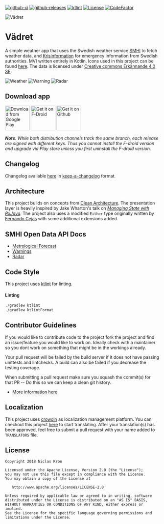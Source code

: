 [![github-ci](https://github.com/vadret/android/workflows/V%C3%A4dret%20Android%20App/badge.svg)](https://github.com/vadret/android/actions)
[![github-releases](https://img.shields.io/github/v/release/sphrak/vadret)](https://github.com/vadret/android/releases/)
[![ktlint](https://img.shields.io/badge/code%20style-%E2%9D%A4-FF4081.svg)](https://ktlint.github.io/)
[![License](https://img.shields.io/badge/License-Apache%202.0-blue.svg)](https://github.com/vadret/android/blob/master/LICENSE)
[![CodeFactor](https://www.codefactor.io/repository/github/vadret/android/badge)](https://www.codefactor.io/repository/github/vadret/android)

![Vädret](https://raw.githubusercontent.com/vadret/android/master/assets/logo.png)

# Vädret
A simple weather app that uses the Swedish weather service [SMHI](https://opendata-download-metfcst.smhi.se/) to fetch weather data, and [Krisinformation](https://www.krisinformation.se/en) for emergency information from Swedish authorities. MVI written entirely in Kotlin. Icons used in this project can be found [here](https://github.com/vadret/assets). The data is licensed under [Creative commons Erkännande 4.0 SE](https://www.smhi.se/klimatdata/oppna-data/information-om-oppna-data/villkor-for-anvandning-1.30622).

![Weather](https://raw.githubusercontent.com/vadret/android/master/assets/weather.png)
![Warning](https://raw.githubusercontent.com/vadret/android/master/assets/warning.png)
![Radar](https://raw.githubusercontent.com/vadret/android/master/assets/radar.png)

## Download app

[<img src="https://play.google.com/intl/en_us/badges/images/generic/en_badge_web_generic.png"
      alt="Download from Google Play"
      height="80">](https://play.google.com/store/apps/details?id=fi.kroon.vadret)
[<img src="https://f-droid.org/badge/get-it-on.png"
      alt="Get it on F-Droid"
      height="80">](https://f-droid.org/packages/fi.kroon.vadret/)
[<img src="https://raw.githubusercontent.com/vadret/android/master/assets/get-github.png"
      alt="Get it on Github"
      height="80">](https://github.com/vadret/android/releases)

_**Note**: While both distribution channels track the same branch, each release are signed with different keys.
Thus you cannot install the F-droid version and upgrade via Play store unless you first uninstall the F-droid version._

## Changelog
Changelog available [here](https://github.com/vadret/android/blob/master/app/src/main/res/raw/changelog.md) in [keep-a-changelog](https://keepachangelog.com/en/1.0.0/) format.

## Architecture

This project builds on concepts from [Clean Architecture](https://8thlight.com/blog/uncle-bob/2012/08/13/the-clean-architecture.html).
The presentation layer is heavily inspired by Jake Wharton's talk on _[Managing State with RxJava](https://www.youtube.com/watch?v=0IKHxjkgop4)_.
The project also uses a modified `Either` type originally written by [Fernando Cejas](https://github.com/android10/Android-CleanArchitecture-Kotlin/blob/master/app/src/main/kotlin/com/fernandocejas/sample/core/functional/Either.kt) with some additional extensions added.

## SMHI Open Data API Docs

* [Metrological Forecast](https://opendata-download-metfcst.smhi.se/)
* [Warnings](https://opendata-download-warnings.smhi.se/)
* [Radar](https://opendata-download-radar.smhi.se/)

## Code Style
This project uses [ktlint](https://github.com/pinterest/ktlint) for linting.

#### Linting
```sh
./gradlew ktlint
./gradlew ktlintFormat
```

## Contributor Guidelines
If you would like to contribute code to the project fork the project and find an issue/feature you would like to work on. Ideally check with a maintainer so you dont work on something that might be in the workings already.

Your pull request will be failed by the build server if it does not have passing unittests and lintchecks. A build can also be failed if you decrease the testing coverage.

When submitting a pull request make sure you squash
the commit(s) for that PR -- Do this so we can keep a clean
git history.

* [More information here](https://github.com/vadret/android/blob/master/CONTRIBUTING.md)

## Localization
This project uses [crowdin](https://crowdin.com/) as localization management platform. You
can checkout this project [here](https://crowdin.com/project/vadret) to start translating.
After your translation(s) has been approved, feel free to submit a pull request with your
name added to `TRANSLATORS` file.

## License

	Copyright 2018 Niclas Kron

	Licensed under the Apache License, Version 2.0 (the "License");
	you may not use this file except in compliance with the License.
	You may obtain a copy of the License at

	   http://www.apache.org/licenses/LICENSE-2.0

	Unless required by applicable law or agreed to in writing, software
	distributed under the License is distributed on an "AS IS" BASIS,
	WITHOUT WARRANTIES OR CONDITIONS OF ANY KIND, either express or implied.
	See the License for the specific language governing permissions and
	limitations under the License.
